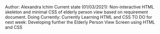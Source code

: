 Author:
Alexandra Ichim
Current state (01/03/2021):
Non-interactive HTML skeleton and minimal CSS of elderly person view based on requirement document.
Doing Currently:
Currently Learning HTML and CSS
TO DO for next week:
Developing further the Elderly Person View Screen using HTML and CSS
